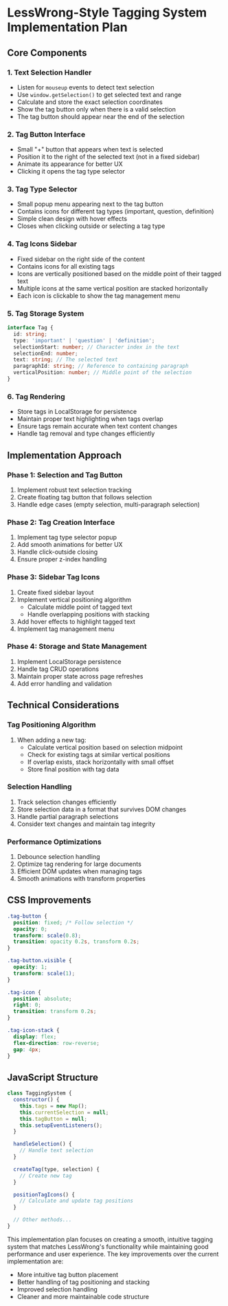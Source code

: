 # LessWrong-Style Tagging System Implementation Plan

## Core Components

### 1. Text Selection Handler
- Listen for `mouseup` events to detect text selection
- Use `window.getSelection()` to get selected text and range
- Calculate and store the exact selection coordinates
- Show the tag button only when there is a valid selection
- The tag button should appear near the end of the selection

### 2. Tag Button Interface
- Small "+" button that appears when text is selected
- Position it to the right of the selected text (not in a fixed sidebar)
- Animate its appearance for better UX
- Clicking it opens the tag type selector

### 3. Tag Type Selector
- Small popup menu appearing next to the tag button
- Contains icons for different tag types (important, question, definition)
- Simple clean design with hover effects
- Closes when clicking outside or selecting a tag type

### 4. Tag Icons Sidebar
- Fixed sidebar on the right side of the content
- Contains icons for all existing tags
- Icons are vertically positioned based on the middle point of their tagged text
- Multiple icons at the same vertical position are stacked horizontally
- Each icon is clickable to show the tag management menu

### 5. Tag Storage System
```typescript
interface Tag {
  id: string;
  type: 'important' | 'question' | 'definition';
  selectionStart: number; // Character index in the text
  selectionEnd: number;
  text: string; // The selected text
  paragraphId: string; // Reference to containing paragraph
  verticalPosition: number; // Middle point of the selection
}
```

### 6. Tag Rendering
- Store tags in LocalStorage for persistence
- Maintain proper text highlighting when tags overlap
- Ensure tags remain accurate when text content changes
- Handle tag removal and type changes efficiently

## Implementation Approach

### Phase 1: Selection and Tag Button
1. Implement robust text selection tracking
2. Create floating tag button that follows selection
3. Handle edge cases (empty selection, multi-paragraph selection)

### Phase 2: Tag Creation Interface
1. Implement tag type selector popup
2. Add smooth animations for better UX
3. Handle click-outside closing
4. Ensure proper z-index handling

### Phase 3: Sidebar Tag Icons
1. Create fixed sidebar layout
2. Implement vertical positioning algorithm
    - Calculate middle point of tagged text
    - Handle overlapping positions with stacking
3. Add hover effects to highlight tagged text
4. Implement tag management menu

### Phase 4: Storage and State Management
1. Implement LocalStorage persistence
2. Handle tag CRUD operations
3. Maintain proper state across page refreshes
4. Add error handling and validation

## Technical Considerations

### Tag Positioning Algorithm
1. When adding a new tag:
   - Calculate vertical position based on selection midpoint
   - Check for existing tags at similar vertical positions
   - If overlap exists, stack horizontally with small offset
   - Store final position with tag data

### Selection Handling
1. Track selection changes efficiently
2. Store selection data in a format that survives DOM changes
3. Handle partial paragraph selections
4. Consider text changes and maintain tag integrity

### Performance Optimizations
1. Debounce selection handling
2. Optimize tag rendering for large documents
3. Efficient DOM updates when managing tags
4. Smooth animations with transform properties

## CSS Improvements
```css
.tag-button {
  position: fixed; /* Follow selection */
  opacity: 0;
  transform: scale(0.8);
  transition: opacity 0.2s, transform 0.2s;
}

.tag-button.visible {
  opacity: 1;
  transform: scale(1);
}

.tag-icon {
  position: absolute;
  right: 0;
  transition: transform 0.2s;
}

.tag-icon-stack {
  display: flex;
  flex-direction: row-reverse;
  gap: 4px;
}
```

## JavaScript Structure
```javascript
class TaggingSystem {
  constructor() {
    this.tags = new Map();
    this.currentSelection = null;
    this.tagButton = null;
    this.setupEventListeners();
  }

  handleSelection() {
    // Handle text selection
  }

  createTag(type, selection) {
    // Create new tag
  }

  positionTagIcons() {
    // Calculate and update tag positions
  }

  // Other methods...
}
```

This implementation plan focuses on creating a smooth, intuitive tagging system that matches LessWrong's functionality while maintaining good performance and user experience. The key improvements over the current implementation are:
- More intuitive tag button placement
- Better handling of tag positioning and stacking
- Improved selection handling
- Cleaner and more maintainable code structure